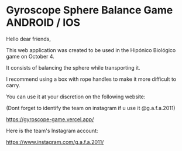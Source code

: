 # Gyroscope Sphere Balance Game ANDROID / IOS

Hello dear friends,

This web application was created to be used in the Hipónico Biológico game on October 4.

It consists of balancing the sphere while transporting it.

I recommend using a box with rope handles to make it more difficult to carry.

You can use it at your discretion on the following website:

(Dont forget to identify the team on instagram if u use it @g.a.f.a.2011)


https://gyroscope-game.vercel.app/

Here is the team's Instagram account:

https://www.instagram.com/g.a.f.a.2011/
